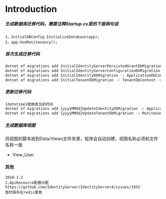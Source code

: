 ﻿# Introduction 

##### 生成数据库迁移代码，需要注释Startup.cs里的下面两句话
```
1，InitialDBConfig.InitializeDatabase(app);
2，app.UseMutitenancy();
```

##### 首次生成迁移代码
```cmd
dotnet ef migrations add InitialIdentityServerPersistedGrantDbMigration -c PersistedGrantDbContext -o Data/Migrations/IdentityServer/PersistedGrantDb
dotnet ef migrations add InitialIdentityServerConfigurationDbMigration -c ConfigurationDbContext -o Data/Migrations/IdentityServer/ConfigurationDb
dotnet ef migrations add InitialIdentityDbMigration -c ApplicationDbContext -o Data/Migrations/Identity
dotnet ef migrations add InitialTenantDbMigration -c TenantDbContext -o Data/Migrations/Tenant
```

##### 更新迁移代码
```cmd
{datetime}替换成当前时间
dotnet ef migrations add {yyyyMMdd}UpdateIdentityDbMigration -c ApplicationDbContext -o Data/Migrations/Identity
dotnet ef migrations add {yyyyMMdd}UpdateTenantDbMigration -c MutitenancyDbContext -o Data/Migrations/Tenant
```

##### 生成数据库视图
将视图的脚本放到Data/Views文件夹里，程序会自动创建，视图名称必须和文件名称一致
- View_User


#### 其他
```
2018-1-2
1,ApiResource配置问题 https://github.com/IdentityServer/IdentityServer4/issues/1933
暂时保存在redis里面
```
